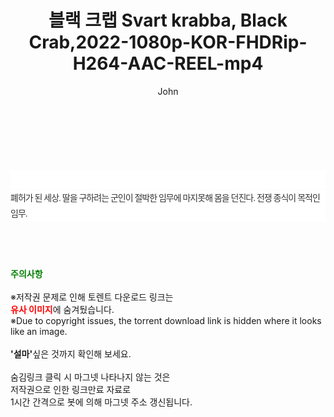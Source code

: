 ﻿---
layout: post
title:  "블랙 크랩 Svart krabba, Black Crab,2022-1080p-KOR-FHDRip-H264-AAC-REEL-mp4"
author: John
categories: [ 영화 ]
tags: [  ]
image:  
description: "블랙 크랩 Svart krabba, Black Crab,2022-1080p-KOR-FHDRip-H264-AAC-REEL-mp4 torrent 정보 공유"
toc: true
toc_sticky: true
---

<br>
<div class="view-img">
<a class="view_image" href="https://torrentmobile59.com/bbs/view_image.php?fn=%2Fdata%2Ffile%2Fmovie%2F3659260999_Muwf2TnI_375fdb785fade0a6849b8d8c90ad956fb52c6d23.jpg" target="_blank"><img alt="" class="img-tag" content="https://torrentmobile59.com/data/file/movie/3659260999_Muwf2TnI_375fdb785fade0a6849b8d8c90ad956fb52c6d23.jpg" itemprop="image" src="https://torrentmobile59.com/data/file/movie/3659260999_Muwf2TnI_375fdb785fade0a6849b8d8c90ad956fb52c6d23.jpg"/></a><a class="view_image" href="https://torrentmobile59.com/bbs/view_image.php?fn=%2Fdata%2Ffile%2Fmovie%2F3659260999_RkCWZsfB_3c07cdf5d242ebe880aa1d12e6abaf5a90da74d8.jpg" target="_blank"><img alt="" class="img-tag" content="https://torrentmobile59.com/data/file/movie/3659260999_RkCWZsfB_3c07cdf5d242ebe880aa1d12e6abaf5a90da74d8.jpg" itemprop="image" src="https://torrentmobile59.com/data/file/movie/3659260999_RkCWZsfB_3c07cdf5d242ebe880aa1d12e6abaf5a90da74d8.jpg"/></a></div><div class="view-content" itemprop="description">
<p><br/></p><div class="title_area" style="margin:0px 0px 9px;padding:0px;list-style:none;font-size:12px;font-family:'나눔고딕', NanumGothic, '돋움', Dotum, Helvetica, 'AppleSDGothicNeo-Medium', AppleGothic, sans-serif;height:30px;float:none;background-color:rgb(255,255,255);"><h4 class="h_story" style="margin:5px 10px 0px 0px;padding:0px;list-style:none;font-size:12px;font-family:'돋움', sans-serif;height:18px;width:49px;background:url(&quot;https://ssl.pstatic.net/static/movie/2020/10/h_tx_sp5.png&quot;) no-repeat 0px -17px;float:left;"><strong class="blind" style="margin:0px;padding:0px;list-style:none;font-size:0px;font-family:inherit;color:inherit;width:1px;height:1px;line-height:0;">줄거리</strong></h4></div><p class="con_tx" style="margin-top:-7px;margin-bottom:-6px;list-style:none;font-size:14px;font-family:'나눔고딕', NanumGothic, '돋움', Dotum, Helvetica, 'AppleSDGothicNeo-Medium', AppleGothic, sans-serif;color:rgb(51,51,51);background-image:url(&quot;https://ssl.pstatic.net/static/movie/2014/01/blank.gif&quot;);letter-spacing:-1px;line-height:25px;background-color:rgb(255,255,255);">폐허가 된 세상. 딸을 구하려는 군인이 절박한 임무에 마지못해 몸을 던진다. 전쟁 종식이 목적인 임무.</p> </div>
    
<br><br><br>
<p data-ke-size="size16"><b><span style="color: green;">주의사항</span></b><br /><br />※저작권 문제로 인해 토렌트 다운로드 링크는<br /><b><span style="color: red;">유사 이미지</span></b>에 숨겨뒀습니다.<br />※Due to copyright issues, the torrent download link is hidden where it looks like an image.<br /><br /><b>'설마'</b>싶은 것까지 확인해 보세요.<br /><br />숨김링크 클릭 시 마그넷 나타나지 않는 것은<br />저작권으로 인한 링크만료 자료로<br />1시간 간격으로 봇에 의해 마그넷 주소 갱신됩니다.</p>
